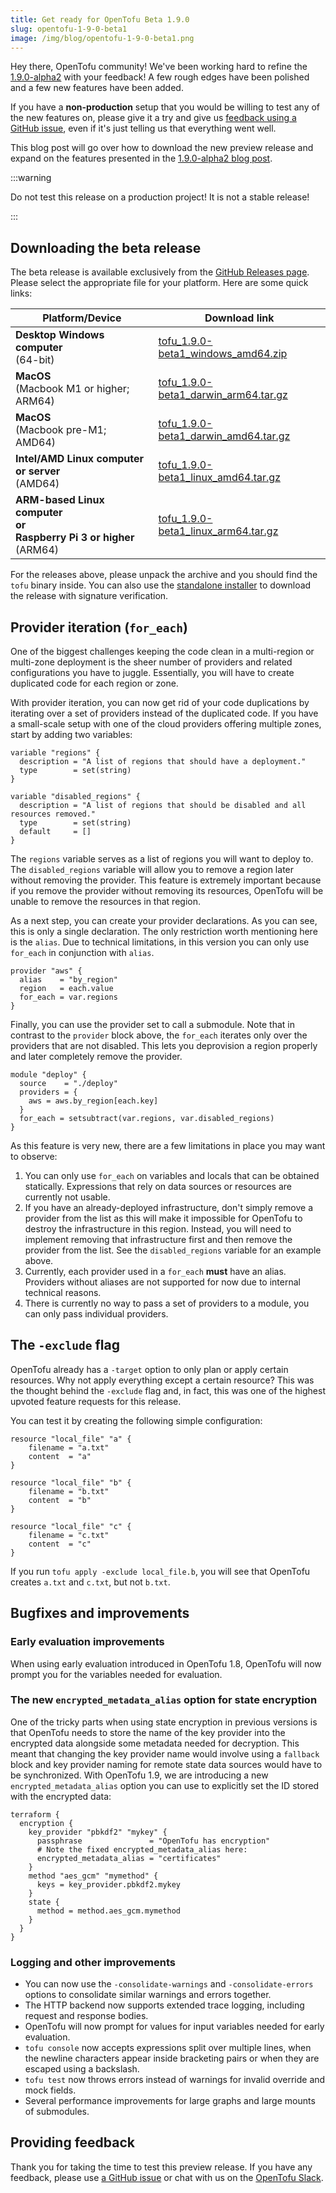 ```yaml
---
title: Get ready for OpenTofu Beta 1.9.0
slug: opentofu-1-9-0-beta1
image: /img/blog/opentofu-1-9-0-beta1.png
---
```


Hey there, OpenTofu community! We've been working hard to refine the [1.9.0-alpha2](/blog/help-us-test-opentofu-1-9-0-alpha2/) with your feedback! A few rough edges have been polished and a few new features have been added.

If you have a **non-production** setup that you would be willing to test any of the new features on, please give it a try and give us [feedback using a GitHub issue](https://github.com/opentofu/opentofu/issues/new/choose), even if it's just telling us that everything went well.

This blog post will go over how to download the new preview release and expand on the features presented in the [1.9.0-alpha2 blog post](/blog/help-us-test-opentofu-1-9-0-alpha2/).

:::warning

Do not test this release on a production project! It is not a stable release!

:::

## Downloading the beta release

The beta release is available exclusively from the [GitHub Releases page](https://github.com/opentofu/opentofu/releases/tag/v1.9.0-beta1). Please select the appropriate file for your platform. Here are some quick links:

| Platform/Device                                                                 | Download link                                                                                                                                    |
|---------------------------------------------------------------------------------|--------------------------------------------------------------------------------------------------------------------------------------------------|
| **Desktop Windows computer**<br />(64-bit)                                      | [tofu_1.9.0-beta1_windows_amd64.zip](https://github.com/opentofu/opentofu/releases/download/v1.9.0-beta1/tofu_1.9.0-beta1_windows_amd64.zip)     |
| **MacOS**<br />(Macbook M1 or higher; ARM64)                                    | [tofu_1.9.0-beta1_darwin_arm64.tar.gz](https://github.com/opentofu/opentofu/releases/download/v1.9.0-beta1/tofu_1.9.0-beta1_darwin_arm64.tar.gz) |
| **MacOS**<br />(Macbook pre-M1; AMD64)                                          | [tofu_1.9.0-beta1_darwin_amd64.tar.gz](https://github.com/opentofu/opentofu/releases/download/v1.9.0-beta1/tofu_1.9.0-beta1_darwin_amd64.tar.gz) |
| **Intel/AMD Linux computer or server**<br />(AMD64)                             | [tofu_1.9.0-beta1_linux_amd64.tar.gz](https://github.com/opentofu/opentofu/releases/download/v1.9.0-beta1/tofu_1.9.0-beta1_linux_amd64.tar.gz)   |
| **ARM-based Linux computer<br />or<br />Raspberry Pi 3 or higher**<br />(ARM64) | [tofu_1.9.0-beta1_linux_arm64.tar.gz](https://github.com/opentofu/opentofu/releases/download/v1.9.0-beta1/tofu_1.9.0-beta1_linux_arm64.tar.gz)   |

For the releases above, please unpack the archive and you should find the `tofu` binary inside. You can also use the [standalone installer](https://opentofu.org/docs/intro/install/standalone/) to download the release with signature verification.

## Provider iteration (`for_each`)

One of the biggest challenges keeping the code clean in a multi-region or multi-zone deployment is the sheer number of providers and related configurations you have to juggle. Essentially, you will have to create duplicated code for each region or zone.

With provider iteration, you can now get rid of your code duplications by iterating over a set of providers instead of the duplicated code. If you have a small-scale setup with one of the cloud providers offering multiple zones, start by adding two variables:

```hcl
variable "regions" {
  description = "A list of regions that should have a deployment."
  type        = set(string)
}

variable "disabled_regions" {
  description = "A list of regions that should be disabled and all resources removed."
  type        = set(string)
  default     = []
}
```

The `regions` variable serves as a list of regions you will want to deploy to. The `disabled_regions` variable will allow you to remove a region later without removing the provider. This feature is extremely important because if you remove the provider without removing its resources, OpenTofu will be unable to remove the resources in that region.

As a next step, you can create your provider declarations. As you can see, this is only a single declaration. The only restriction worth mentioning here is the `alias`. Due to technical limitations, in this version you can only use `for_each` in conjunction with `alias`.

```hcl
provider "aws" {
  alias    = "by_region"
  region   = each.value
  for_each = var.regions
}
```

Finally, you can use the provider set to call a submodule. Note that in contrast to the `provider` block above, the `for_each` iterates only over the providers that are not disabled. This lets you deprovision a region properly and later completely remove the provider.

```hcl
module "deploy" {
  source    = "./deploy"
  providers = {
    aws = aws.by_region[each.key]
  }
  for_each = setsubtract(var.regions, var.disabled_regions)
}
```

As this feature is very new, there are a few limitations in place you may want to observe:

1. You can only use `for_each` on variables and locals that can be obtained statically. Expressions that rely on data sources or resources are currently not usable.
2. If you have an already-deployed infrastructure, don't simply remove a provider from the list as this will make it impossible for OpenTofu to destroy the infrastructure in this region. Instead, you will need to implement removing that infrastructure first and then remove the provider from the list. See the `disabled_regions` variable for an example above.
3. Currently, each provider used in a `for_each` **must** have an alias. Providers without aliases are not supported for now due to internal technical reasons.
4. There is currently no way to pass a set of providers to a module, you can only pass individual providers.

## The `-exclude` flag

OpenTofu already has a `-target` option to only plan or apply certain resources. Why not apply everything except a certain resource? This was the thought behind the `-exclude` flag and, in fact, this was one of the highest upvoted feature requests for this release.

You can test it by creating the following simple configuration:

```hcl
resource "local_file" "a" {
    filename = "a.txt"
    content  = "a"
}

resource "local_file" "b" {
    filename = "b.txt"
    content  = "b"
}

resource "local_file" "c" {
    filename = "c.txt"
    content  = "c"
}
```

If you run `tofu apply -exclude local_file.b`, you will see that OpenTofu creates `a.txt` and `c.txt`, but not `b.txt`.

## Bugfixes and improvements

### Early evaluation improvements

When using early evaluation introduced in OpenTofu 1.8, OpenTofu will now prompt you for the variables needed for evaluation.

### The new `encrypted_metadata_alias` option for state encryption

One of the tricky parts when using state encryption in previous versions is that OpenTofu needs to store the name of the key provider into the encrypted data alongside some metadata needed for decryption. This meant that changing the key provider name would involve using a `fallback` block and key provider naming for remote state data sources would have to be synchronized. With OpenTofu 1.9, we are introducing a new `encrypted_metadata_alias` option you can use to explicitly set the ID stored with the encrypted data:

```hcl
terraform {
  encryption {
    key_provider "pbkdf2" "mykey" {
      passphrase               = "OpenTofu has encryption"
      # Note the fixed encrypted_metadata_alias here:
      encrypted_metadata_alias = "certificates"
    }
    method "aes_gcm" "mymethod" {
      keys = key_provider.pbkdf2.mykey
    }
    state {
      method = method.aes_gcm.mymethod
    }
  }
}
```

### Logging and other improvements

* You can now use the `-consolidate-warnings` and `-consolidate-errors` options to consolidate similar warnings and errors together.
* The HTTP backend now supports extended trace logging, including request and response bodies.
* OpenTofu will now prompt for values for input variables needed for early evaluation.
* `tofu console` now accepts expressions split over multiple lines, when the newline characters appear inside bracketing pairs or when they are escaped using a backslash.
* `tofu test` now throws errors instead of warnings for invalid override and mock fields.
* Several performance improvements for large graphs and large mounts of submodules.

## Providing feedback

Thank you for taking the time to test this preview release. If you have any feedback, please use [a GitHub issue](https://github.com/opentofu/opentofu/issues/new/choose) or chat with us on the [OpenTofu Slack](https://opentofu.org/slack/).
